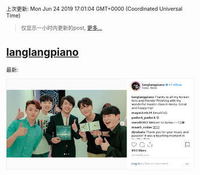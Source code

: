 
  
 上次更新: Mon Jun 24 2019 17:01:04 GMT+0000 (Coordinated Universal Time) 

 > 仅显示一小时内更新的post, [更多...](screenshots/)
  
# [langlangpiano](https://www.instagram.com/langlangpiano/)

最新:

    

![langlangpiano](screenshots/langlangpiano/latest.png?raw=true)

        